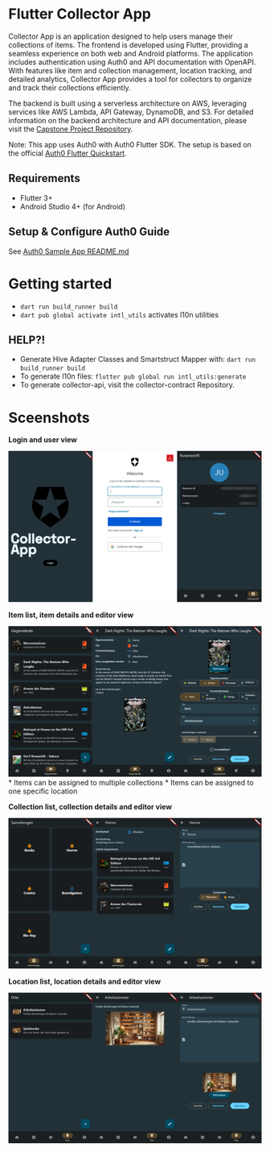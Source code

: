 # Flutter Collector App

Collector App is an application designed to help users manage their collections of items.
The frontend is developed using Flutter, providing a seamless experience on both web and Android platforms.
The application includes authentication using Auth0 and API documentation with OpenAPI.
With features like item and collection management, location tracking, and detailed analytics, Collector App provides a tool for collectors to organize and track their collections efficiently.

The backend is built using a serverless architecture on AWS, leveraging services like AWS Lambda, API Gateway, DynamoDB, and S3.
For detailed information on the backend architecture and API documentation, please visit the [Capstone Project Repository](https://github.com/juheba/capstone-project).

Note: This app uses Auth0 with Auth0 Flutter SDK. The setup is based on the official [Auth0 Flutter Quickstart](https://auth0.com/docs/quickstart/native/flutter/interactive).

## Requirements
- Flutter 3+
- Android Studio 4+ (for Android)

## Setup & Configure Auth0 Guide

See [Auth0 Sample App README.md](./doc/Auth0_Sample_Readme.md)

# Getting started
* `dart run build_runner build`
* `dart pub global activate intl_utils` activates l10n utilities

## HELP?!
* Generate Hive Adapter Classes and Smartstruct Mapper with: `dart run build_runner build`
* To generate l10n files: `flutter pub global run intl_utils:generate`
* To generate collector-api, visit the collector-contract Repository.

# Sceenshots

**Login and user view**

<img src="docs/img/login+user.png" alt="Login and user view" width="600"/>

**Item list, item details and editor view**

<img src="docs/img/items+editor.png" alt="Item list, item details and editor view" width="600"/>
* Items can be assigned to multiple collections
* Items can be assigned to one specific location

**Collection list, collection details and editor view**

<img src="docs/img/collections+editor.png" alt="Collection list, collection details and editor view" width="600"/>

**Location list, location details and editor view**

<img src="docs/img/locations+editor.png" alt="Location list, location details and editor view" width="600"/>